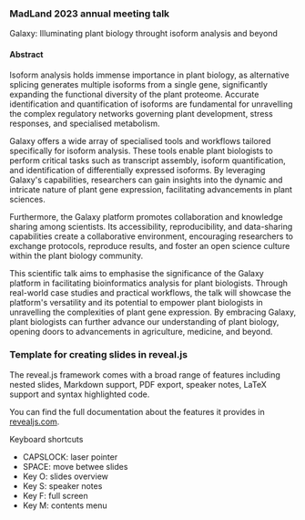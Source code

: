 ### MadLand 2023 annual meeting talk

Galaxy: Illuminating plant biology throught isoform analysis and beyond

#### Abstract

Isoform analysis holds immense importance in plant biology, as alternative splicing generates multiple isoforms from a single gene, significantly expanding the functional diversity of the plant proteome. Accurate identification and quantification of isoforms are fundamental for unravelling the complex regulatory networks governing plant development, stress responses, and specialised metabolism.

Galaxy offers a wide array of specialised tools and workflows tailored specifically for isoform analysis. These tools enable plant biologists to perform critical tasks such as transcript assembly, isoform quantification, and identification of differentially expressed isoforms. By leveraging Galaxy's capabilities, researchers can gain insights into the dynamic and intricate nature of plant gene expression, facilitating advancements in plant sciences.

Furthermore, the Galaxy platform promotes collaboration and knowledge sharing among scientists. Its accessibility, reproducibility, and data-sharing capabilities create a collaborative environment, encouraging researchers to exchange protocols, reproduce results, and foster an open science culture within the plant biology community.

This scientific talk aims to emphasise the significance of the Galaxy platform in facilitating bioinformatics analysis for plant biologists. Through real-world case studies and practical workflows, the talk will showcase the platform's versatility and its potential to empower plant biologists in unravelling the complexities of plant gene expression. By embracing Galaxy, plant biologists can further advance our understanding of plant biology, opening doors to advancements in agriculture, medicine, and beyond.

### Template for creating slides in reveal.js

The reveal.js framework comes with a broad range of features including nested slides, Markdown support, PDF export, speaker notes, LaTeX support and syntax highlighted code.

You can find the full documentation about the features it provides in [revealjs.com](https://revealjs.com/). 

Keyboard shortcuts
- CAPSLOCK: laser pointer
- SPACE: move betwee slides
- Key O: slides overview
- Key S: speaker notes
- Key F: full screen
- Key M: contents menu
